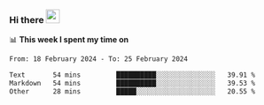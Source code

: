 ### Hi there <a href="https://www.gautamkrishnar.com/"><img src="https://media.giphy.com/media/hvRJCLFzcasrR4ia7z/giphy.gif" width="25px"></a>

📊 **This week I spent my time on**

<!--START_SECTION:waka-->

```txt
From: 18 February 2024 - To: 25 February 2024

Text       54 mins         ██████████░░░░░░░░░░░░░░░   39.91 %
Markdown   54 mins         ██████████░░░░░░░░░░░░░░░   39.53 %
Other      28 mins         █████░░░░░░░░░░░░░░░░░░░░   20.55 %
```

<!--END_SECTION:waka-->
